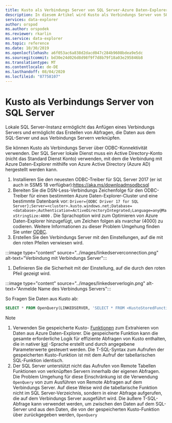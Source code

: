 ```yaml
---
title: Kusto als Verbindungs Server von SQL Server-Azure Daten-Explorer
description: In diesem Artikel wird Kusto als Verbindungs Server von SQL Server in Azure Daten-Explorer beschrieben.
services: data-explorer
author: orspod
ms.author: orspodek
ms.reviewer: rkarlin
ms.service: data-explorer
ms.topic: reference
ms.date: 10/30/2019
ms.openlocfilehash: a6f053ac6a838d2dacd047c284b9608bdea9e5dc
ms.sourcegitcommit: bd30e24d026d8d98f9f7d8b79f18a03e295846b8
ms.translationtype: MT
ms.contentlocale: de-DE
ms.lasthandoff: 08/04/2020
ms.locfileid: "87758107"
---
```

# <a name="kusto-as-a-linked-server-from-the-sql-server"></a>Kusto als Verbindungs Server von SQL Server

Lokale SQL Server-Instanz ermöglicht das Anfügen eines Verbindungs Servers und ermöglicht das Erstellen von Abfragen, die Daten aus dem SQL-Server und aus Verbindungs Servern verknüpfen.

Sie können Kusto als Verbindungs Server über ODBC-Konnektivität verwenden.
Der SQL Server lokale Dienst muss ein Active Directory-Konto (nicht das Standard Dienst Konto) verwenden, mit dem die Verbindung mit Azure Daten-Explorer mithilfe von Azure Active Directory (Azure AD) hergestellt werden kann.

1. Installieren Sie den neuesten ODBC-Treiber für SQL Server 2017 (er ist auch in SSMS 18 verfügbar):https://aka.ms/downloadmsodbcsql
1. Bereiten Sie die DSN-Less-Verbindungs Zeichenfolge für den ODBC-Treiber für einen bestimmten Azure Daten-Explorer-Cluster und eine bestimmte Datenbank vor: `Driver={ODBC Driver 17 for SQL Server};Server=<cluster>.kusto.windows.net;Database=<database>;Authentication=ActiveDirectoryIntegrated;Language=any@MaxStringSize:4000` . Die Sprachoption wird zum Optimieren von Azure Daten-Explorer hinzugefügt, um Zeichen folgen als nvarchar (4000) zu codieren. Weitere Informationen zu dieser Problem Umgehung finden Sie unter [ODBC](./clients.md#odbc).
1. Erstellen Sie den Verbindungs Server mit den Einstellungen, auf die mit den roten Pfeilen verwiesen wird.

:::image type="content" source="../images/linkedserverconnection.png" alt-text="Verbindung mit Verbindungs Server":::

1. Definieren Sie die Sicherheit mit der Einstellung, auf die durch den roten Pfeil gezeigt wird. 

:::image type="content" source="../images/linkedserverlogin.png" alt-text="Anmelde Name des Verbindungs Servers":::

So Fragen Sie Daten aus Kusto ab:

```sql
SELECT * FROM OpenQuery(LINKEDSERVER, 'SELECT * FROM <KustoStoredFunction>[(<Parameters>)]')
```

> [!NOTE]
> 1. Verwenden Sie gespeicherte Kusto- [Funktionen](../../query/schema-entities/stored-functions.md) zum Extrahieren von Daten aus Azure Daten-Explorer. Die gespeicherte Funktion kann die gesamte erforderliche Logik für effiziente Abfragen von Kusto enthalten, die in nativer [kql](../../query/index.md) -Sprache erstellt und durch angegebene Parameterwerte gesteuert werden. Die T-SQL-Syntax zum Aufrufen der gespeicherten Kusto-Funktion ist mit dem Aufruf der tabellarischen SQL-Funktion identisch.
> 1. Der SQL Server unterstützt nicht das Aufrufen von Remote Tabellen Funktionen von verknüpften Servern innerhalb der eigenen Abfragen. Die Problem Umgehung für diese Einschränkung ist die Verwendung `OpenQuery` von zum Ausführen von Remote Abfragen auf dem Verbindungs Server. Auf diese Weise wird die tabellarische Funktion nicht im SQL Server-Verzeichnis, sondern in einer Abfrage aufgerufen, die auf dem Verbindungs Server ausgeführt wird. Die äußere T-SQL-Abfrage kann verwendet werden, um zwischen den Daten auf dem SQL-Server und aus den Daten, die von der gespeicherten Kusto-Funktion über zurückgegeben werden, `OpenQuery`
